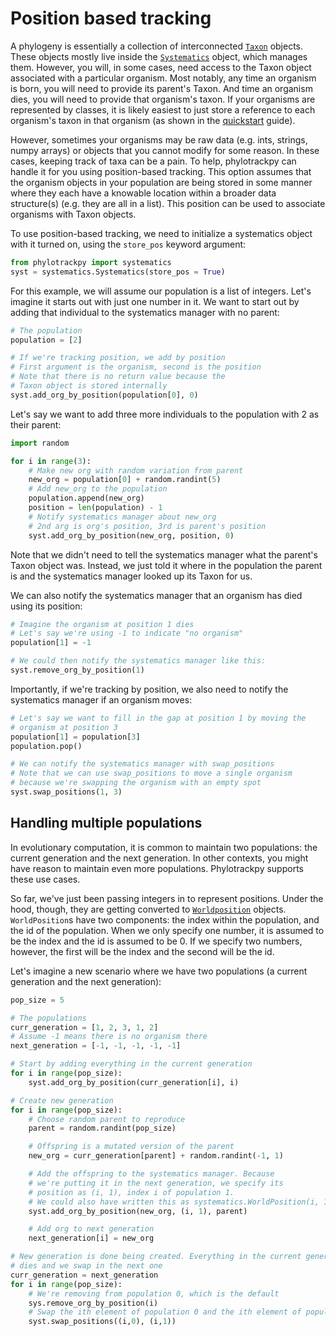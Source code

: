 # Position based tracking

A phylogeny is essentially a collection of interconnected [`Taxon`](phylotrackpy.systematics.Taxon) objects. These objects mostly live inside the [`Systematics`](phylotrackpy.systematics.Systematics) object, which manages them. However, you will, in some cases, need access to the Taxon object associated with a particular organism. Most notably, any time an organism is born, you will need to provide its parent's Taxon. And time an organism dies, you will need to provide that organism's taxon. If your organisms are represented by classes, it is likely easiest to just store a reference to each organism's taxon in that organism (as shown in the [quickstart](quickstart) guide).

However, sometimes your organisms may be raw data (e.g. ints, strings, numpy arrays) or objects that you cannot modify for some reason. In these cases, keeping track of taxa can be a pain. To help, phylotrackpy can handle it for you using position-based tracking. This option assumes that the organism objects in your population are being stored in some manner where they each have a knowable location within a broader data structure(s) (e.g. they are all in a list). This position can be used to associate organisms with Taxon objects.

To use position-based tracking, we need to initialize a systematics object with it turned on, using the `store_pos` keyword argument:

```py
from phylotrackpy import systematics
syst = systematics.Systematics(store_pos = True)
```

For this example, we will assume our population is a list of integers. Let's imagine it starts out with just one number in it. We want to start out by adding that individual to the systematics manager with no parent:

```py
# The population 
population = [2]

# If we're tracking position, we add by position
# First argument is the organism, second is the position
# Note that there is no return value because the
# Taxon object is stored internally 
syst.add_org_by_position(population[0], 0)
```

Let's say we want to add three more individuals to the population with 2 as their parent:

```py
import random

for i in range(3):
    # Make new org with random variation from parent
    new_org = population[0] + random.randint(5)
    # Add new_org to the population
    population.append(new_org)
    position = len(population) - 1
    # Notify systematics manager about new_org
    # 2nd arg is org's position, 3rd is parent's position
    syst.add_org_by_position(new_org, position, 0)
```

Note that we didn't need to tell the systematics manager what the parent's Taxon object was. Instead, we just told it where in the population the parent is and the systematics manager looked up its Taxon for us.

We can also notify the systematics manager that an organism has died using its position:

```py
# Imagine the organism at position 1 dies
# Let's say we're using -1 to indicate "no organism"
population[1] = -1

# We could then notify the systematics manager like this:
syst.remove_org_by_position(1)

```

Importantly, if we're tracking by position, we also need to notify the systematics manager if an organism moves:

```py
# Let's say we want to fill in the gap at position 1 by moving the 
# organism at position 3
population[1] = population[3]
population.pop()

# We can notify the systematics manager with swap_positions
# Note that we can use swap_positions to move a single organism
# because we're swapping the organism with an empty spot
syst.swap_positions(1, 3)
```

## Handling multiple populations

In evolutionary computation, it is common to maintain two populations: the current generation and the next generation. In other contexts, you might have reason to maintain even more populations. Phylotrackpy supports these use cases.

So far, we've just been passing integers in to represent positions. Under the hood, though, they are getting converted to [`Worldposition`](phylotrackpy.systematics.WorldPosition) objects. `WorldPosition`s have two components: the index within the population, and the id of the population. When we only specify one number, it is assumed to be the index and the id is assumed to be 0. If we specify two numbers, however, the first will be the index and the second will be the id. 

Let's imagine a new scenario where we have two populations (a current generation and the next generation):

```py
pop_size = 5

# The populations 
curr_generation = [1, 2, 3, 1, 2]
# Assume -1 means there is no organism there
next_generation = [-1, -1, -1, -1, -1]

# Start by adding everything in the current generation
for i in range(pop_size):
    syst.add_org_by_position(curr_generation[i], i)

# Create new generation
for i in range(pop_size):
    # Choose random parent to reproduce
    parent = random.randint(pop_size)

    # Offspring is a mutated version of the parent
    new_org = curr_generation[parent] + random.randint(-1, 1)

    # Add the offspring to the systematics manager. Because
    # we're putting it in the next generation, we specify its
    # position as (i, 1), index i of population 1.
    # We could also have written this as systematics.WorldPosition(i, 1)
    syst.add_org_by_position(new_org, (i, 1), parent)

    # Add org to next generation
    next_generation[i] = new_org

# New generation is done being created. Everything in the current generation  
# dies and we swap in the next one
curr_generation = next_generation
for i in range(pop_size):
    # We're removing from population 0, which is the default
    sys.remove_org_by_position(i)
    # Swap the ith element of population 0 and the ith element of population 1
    syst.swap_positions((i,0), (i,1))

```